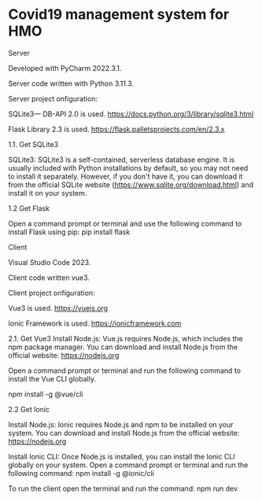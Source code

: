 # Covid19 management system for HMO

Server

Developed with PyCharm 2022.3.1.

Server code written with Python 3.11.3.

Server project onfiguration:

SQLite3— DB-API 2.0 is used. https://docs.python.org/3/library/sqlite3.html

Flask Library 2.3 is used.  https://flask.palletsprojects.com/en/2.3.x

1.1. Get SQLite3

SQLite3: SQLite3 is a self-contained, serverless database engine. It is usually included with Python installations by default, so you may not need to install it separately. However, if you don't have it, you can download it from the official SQLite website (https://www.sqlite.org/download.html) and install it on your system.

1.2 Get Flask

Open a command prompt or terminal and use the following command to install Flask using pip:
pip install flask


Client

Visual Studio Code 2023.

Client code written vue3.

Client project onfiguration:

Vue3 is used. https://vuejs.org

Ionic Framework is used.  https://ionicframework.com


2.1. Get Vue3
Install Node.js: Vue.js requires Node.js, which includes the npm package manager. You can download and install Node.js from the official website: https://nodejs.org

Open a command prompt or terminal and run the following command to install the Vue CLI globally.

npm install -g @vue/cli

2.2 Get Ionic

Install Node.js: Ionic requires Node.js and npm  to be installed on your system. You can download and install Node.js from the official website: https://nodejs.org

Install Ionic CLI: Once Node.js is installed, you can install the Ionic CLI globally on your system. Open a command prompt or terminal and run the following command:
npm install -g @ionic/cli

To run the client open the terminal and run the command:
npm run dev

 
         

